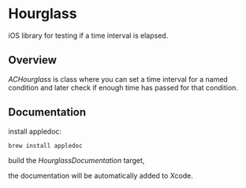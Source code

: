 Hourglass
=========

iOS library for testing if a time interval is elapsed.

## Overview

_ACHourglass_ is class where you can set a time interval for a named condition and later check if enough time has passed for that condition.

## Documentation

install appledoc:

`brew install appledoc`

build the _HourglassDocumentation_ target,

the documentation will be automatically added to Xcode.